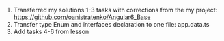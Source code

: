 1. Transferred my solutions 1-3 tasks with corrections from the my project: https://github.com/oanistratenko/Angular6_Base
2. Transfer type Enum and interfaces declaration to one file: app.data.ts
3. Add tasks 4-6 from lesson

